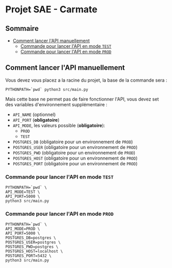 # Projet SAE - Carmate
## Sommaire
- [Comment lancer l'API manuellement](#comment-lancer-lapi-manuellement)
    - [Commande pour lancer l'API en mode `TEST`](#commande-pour-lancer-lapi-en-mode-test)
    - [Commande pour lancer l'API en mode `PROD`](#commande-pour-lancer-lapi-en-mode-prod)

## Comment lancer l'API manuellement
Vous devez vous placez a la racine du projet, la base de la commande sera :
```
PYTHONPATH=`pwd` python3 src/main.py
```
Mais cette base ne permet pas de faire fonctionner l'API, vous devez set des variables d'environnement supplémentaire :
- `API_NAME` (optionnel)
- `API_PORT` (**obligatoire**)
- `API_MODE`, les valeurs possible (**obligatoire**):
    - `PROD`
    - `TEST`
- `POSTGRES_DB` (obligatoire pour un environnement de `PROD`)
- `POSTGRES_USER` (obligatoire pour un environnement de `PROD`)
- `POSTGRES_PWD` (obligatoire pour un environnement de `PROD`)
- `POSTGRES_HOST` (obligatoire pour un environnement de `PROD`)
- `POSTGRES_PORT` (obligatoire pour un environnement de `PROD`)
### Commande pour lancer l'API en mode `TEST`
```
PYTHONPATH=`pwd` \
API_MODE=TEST \
API_PORT=5000 \
python3 src/main.py
```
### Commande pour lancer l'API en mode `PROD`
```
PYTHONPATH=`pwd` \
API_MODE=PROD \
API_PORT=5000 \
POSTGRES_DB=postgres \
POSTGRES_USER=postgres \
POSTGRES_PWD=postgres \
POSTGRES_HOST=localhost \
POSTGRES_PORT=5432 \
python3 src/main.py
``` 
